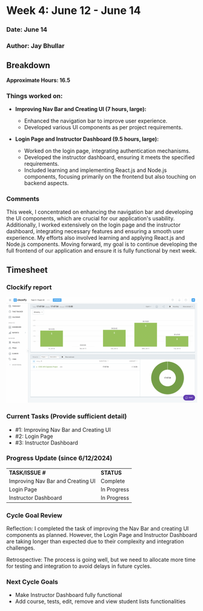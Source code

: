 # Week 4: June 12 - June 14

### Date: June 14
### Author: Jay Bhullar

## Breakdown

**Approximate Hours: 16.5**

### Things worked on: ###

- **Improving Nav Bar and Creating UI (7 hours, large):**
  - Enhanced the navigation bar to improve user experience.
  - Developed various UI components as per project requirements.

- **Login Page and Instructor Dashboard (9.5 hours, large):**
  - Worked on the login page, integrating authentication mechanisms.
  - Developed the instructor dashboard, ensuring it meets the specified requirements.
  - Included learning and implementing React.js and Node.js components, focusing primarily on the frontend but also touching on backend aspects.

### Comments ###

This week, I concentrated on enhancing the navigation bar and developing the UI components, which are crucial for our application's usability. Additionally, I worked extensively on the login page and the instructor dashboard, integrating necessary features and ensuring a smooth user experience. My efforts also involved learning and applying React.js and Node.js components. Moving forward, my goal is to continue developing the full frontend of our application and ensure it is fully functional by next week.

## Timesheet

### Clockify report
![Clockify report](./screenshots/TimesheetJune18.png)

### Current Tasks (Provide sufficient detail)
  * #1: Improving Nav Bar and Creating UI
  * #2: Login Page
  * #3: Instructor Dashboard

### Progress Update (since 6/12/2024) 
<table>
    <tr>
        <td><strong>TASK/ISSUE #</strong>
        </td>
        <td><strong>STATUS</strong>
        </td>
    </tr>
    <tr>
        <!-- Task/Issue # -->
        <td>Improving Nav Bar and Creating UI
        </td>
        <!-- Status -->
        <td>Complete
        </td>
    </tr>
    <tr>
        <!-- Task/Issue # -->
        <td>Login Page
        </td>
        <!-- Status -->
        <td>In Progress
        </td>
    </tr>
    <tr>
        <!-- Task/Issue # -->
        <td>Instructor Dashboard
        </td>
        <!-- Status -->
        <td>In Progress
        </td>
    </tr>
</table>

### Cycle Goal Review 
Reflection: I completed the task of improving the Nav Bar and creating UI components as planned. However, the Login Page and Instructor Dashboard are taking longer than expected due to their complexity and integration challenges.

Retrospective: The process is going well, but we need to allocate more time for testing and integration to avoid delays in future cycles.

### Next Cycle Goals
  * Make Instructor Dashboard fully functional
  * Add course, tests, edit, remove and view student lists functionalities
